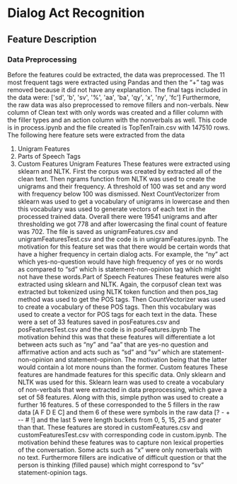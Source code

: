 # Dialog Act Recognition
## Feature Description
### Data Preprocessing
Before the features could be extracted, the data was preprocessed. The 11 most frequent tags were
extracted using Pandas and then the “+” tag was removed because it did not have any explanation. The
final tags included in the data were:
['sd', 'b', 'sv', '%', 'aa', 'ba', 'qy', 'x', 'ny', 'fc']
Furthermore, the raw data was also preprocessed to remove fillers and non-verbals. New column of
Clean text with only words was created and a filler column with the filler types and an action column
with the nonverbals as well. This code is in process.ipynb and the file created is TopTenTrain.csv with
147510 rows.
The following here feature sets were extracted from the data
1. Unigram Features
2. Parts of Speech Tags
3. Custom Features
Unigram Features
These features were extracted using sklearn and NLTK. First the corpus was created by extracted all of
the clean text. Then ngrams function from NLTK was used to create the unigrams and their frequency. A
threshold of 100 was set and any word with frequency below 100 was dismissed. Next CountVectorizer
from sklearn was used to get a vocabulary of unigrams in lowercase and then this vocabulary was used
to generate vectors of each text in the processed trained data. Overall there were 19541 unigrams and
after thresholding we got 778 and after lowercasing the final count of feature was 702. The file is saved
as unigramFeatures.csv and unigramFeaturesTest.csv and the code is in unigramFeatures.ipynb.
The motivation for this feature set was that there would be certain words that have a higher frequency
in certain dialog acts. For example, the “ny” act which yes-no-question would have high frequency of yes
or no words as compared to “sd” which is statement-non-opinion tag which might not have these
words.Part of Speech Features
These features were also extracted using sklearn and NLTK. Again, the corpusof clean text was extracted
but tokenized using NLTK token function and then pos_tag method was used to get the POS tags. Then
CountVectorizer was used to create a vocabulary of these POS tags. Then this vocabulary was used to
create a vector for POS tags for each text in the data. These were a set of 33 features saved in
posFeatures.csv and posFeaturesTest.csv and the code is in posFeatures.ipynb
The motivation behind this was that these features will differentiate a lot between acts such as “ny” and
“aa” that are yes-no question and affirmative action and acts such as “sd” and “sv” which are statement-
non-opinion and statement-opinion. The motivation being that the latter would contain a lot more
nouns than the former.
Custom features
These features are handmade features for this specific data. Only sklearn and NLTK was used for this.
Sklearn learn was used to create a vocabulary of non-verbals that were extracted in data preprocessing,
which gave a set of 58 features. Along with this, simple python was used to create a further 16 features.
5 of these corresponded to the 5 fillers in the raw data [A F D E C] and them 6 of these were symbols in
the raw data [? - + -- # !] and the last 5 were length buckets from 0, 5, 15, 25 and greater than that.
These features are stored in customFeatures.csv and customFeaturesTest.csv with corresponding code in
custom.ipynb.
The motivation behind these features was to capture non lexical properties of the conversation. Some
acts such as “x” were only nonverbals with no text. Furthermore fillers are indicative of difficult question
or that the person is thinking (filled pause) which might correspond to “sv” statement-opinion tags.
